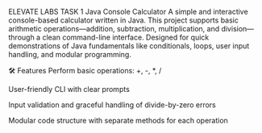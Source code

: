 ELEVATE LABS 
TASK 1 
Java Console Calculator
A simple and interactive console-based calculator written in Java. This project supports basic arithmetic operations—addition, subtraction, multiplication, and division—through a clean command-line interface. Designed for quick demonstrations of Java fundamentals like conditionals, loops, user input handling, and modular programming.

🛠 Features
Perform basic operations: +, -, *, /

User-friendly CLI with clear prompts

Input validation and graceful handling of divide-by-zero errors

Modular code structure with separate methods for each operation
